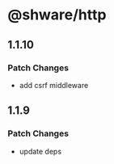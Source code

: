 # @shware/http

## 1.1.10

### Patch Changes

- add csrf middleware

## 1.1.9

### Patch Changes

- update deps
